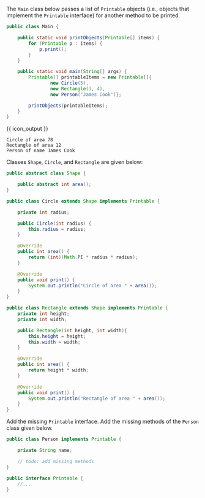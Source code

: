 <panel type="dark" header="###  <small><small>{{ icon_important }} [Key Exercise] print `Printable` items</small></small>" expanded >

The `Main` class below passes a list of `Printable` objects (i.e., objects that implement the `Printable` interface) for another method to be printed.

```java
public class Main {

    public static void printObjects(Printable[] items) {
        for (Printable p : items) {
            p.print();
        }
    }

    public static void main(String[] args) {
        Printable[] printableItems = new Printable[]{
                new Circle(5),
                new Rectangle(3, 4),
                new Person("James Cook")};

        printObjects(printableItems);
    }
}
```
{{ icon_output }}
```
Circle of area 78
Rectangle of area 12
Person of name James Cook
```
Classes `Shape`, `Circle`, and `Rectangle` are given below:
```java
public abstract class Shape {

    public abstract int area();
}
```
```java
public class Circle extends Shape implements Printable {

    private int radius;

    public Circle(int radius) {
        this.radius = radius;
    }

    @Override
    public int area() {
        return (int)(Math.PI * radius * radius);
    }

    @Override
    public void print() {
        System.out.println("Circle of area " + area());
    }
}
```
```java
public class Rectangle extends Shape implements Printable {
    private int height;
    private int width;

    public Rectangle(int height, int width){
        this.height = height;
        this.width = width;
    }

    @Override
    public int area() {
        return height * width;
    }

    @Override
    public void print() {
        System.out.println("Rectangle of area " + area());
    }
}
```

Add the missing `Printable` interface. Add the missing methods of the `Person` class given below.
```java
public class Person implements Printable {

    private String name;

    // todo: add missing methods
}
```


<panel type="seamless" header="Partial solution">

```java
public interface Printable {
    //...
}
```
</panel>

</panel>
